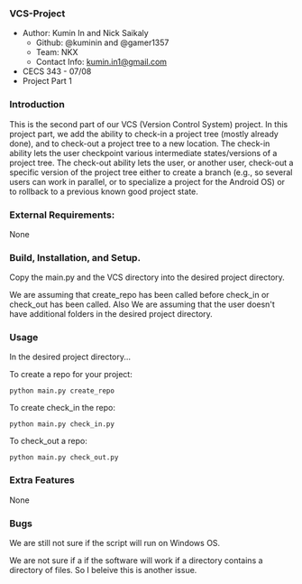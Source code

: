 ### VCS-Project
* Author: Kumin In and Nick Saikaly
  * Github: @kuminin and @gamer1357
  * Team: NKX
  * Contact Info: kumin.in1@gmail.com
* CECS 343 - 07/08
* Project Part 1

### Introduction
This is the second part of our VCS (Version Control System) project. In this project part, we add the ability to check-in a project tree (mostly already done), and to check-out a project tree to a new location. The check-in ability lets the user checkpoint various intermediate states/versions of a project tree. The check-out ability lets the user, or another user, check-out a specific version of the project tree either to create a branch (e.g., so several users can work in parallel, or to specialize a project for the Android OS) or to rollback to a previous known good project state.


### External Requirements:
None

### Build, Installation, and Setup.
Copy the main.py and the VCS directory into the desired project directory.

We are assuming that create_repo has been called before check_in or check_out has been called. Also We are assuming that the user doesn't have additional folders in the desired project directory.

### Usage
In the desired project directory...

To create a repo for your project:
```
python main.py create_repo
```

To create check_in the repo:
```
python main.py check_in.py
```

To check_out a repo:
```
python main.py check_out.py
```

### Extra Features
None

### Bugs
We are still not sure if the script will run on Windows OS.

We are not sure if a if the software will work if a directory contains a directory of files. So I beleive this is another issue.